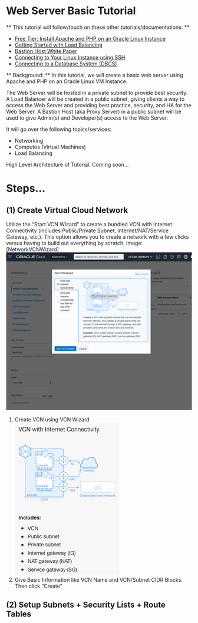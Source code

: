 # Web Server Basic Tutorial

** This tutorial will follow/touch on these other tutorials/documentations: **
* [Free Tier: Install Apache and PHP on an Oracle Linux Instance](https://docs.oracle.com/en-us/iaas/developer-tutorials/tutorials/apache-on-oracle-linux/01-summary.htm)
* [Getting Started with Load Balancing](https://docs.oracle.com/en-us/iaas/Content/GSG/Tasks/loadbalancing.htm#Getting_Started_with_Load_Balancing)
* [Bastion Host White Paper](https://docs.oracle.com/en-us/iaas/Content/Resources/Assets/whitepapers/bastion-hosts.pdf)
* [Connecting to Your Linux Instance using SSH](https://docs.oracle.com/en-us/iaas/Content/GSG/Tasks/testingconnection.htm)
* [Connecting to a Database System (DBCS)](https://docs.oracle.com/en-us/iaas/Content/Database/Tasks/connectingDB.htm)

** Background: **
In this tutorial, we will create a basic web server using Apache and PHP on an Oracle Linux VM Instance.

The Web Server will be hosted in a private subnet to provide best security. A Load Balancer will be created in a public subnet, giving clients a way to access the Web Server and providing best practice, security, and HA for the Web Server. A Bastion Host (aka Proxy Server) in a public subnet will be used to give Admin(s) and Developer(s) access to the Web Server.

It will go over the following topics/services:
* Networking
* Computes (Virtual Machines)
* Load Balancing

High Level Architecture of Tutorial:
Coming soon… 

# Steps...
## (1) Create Virtual Cloud Network
Utilize the “Start VCN Wizard” to create a bundled VCN with Internet Connectivity (includes Public/Private Subnet, Internet/NAT/Service Gateway, etc.). This option allows you to create a network with a few clicks versus having to build out everything by scratch.
Image: [NetworkVCNWizard]
![NetworkVCNWizard](https://github.com/kevdhan/OracleCloud/blob/main/Infrastructure/WebServer_Basic/Images/Network/NetworkVCNWizard.png)
1. Create VCN using VCN Wizard
![NetworkVCNWizard_Preview](https://github.com/kevdhan/OracleCloud/blob/main/Infrastructure/WebServer_Basic/Images/Network/NetworkVCNWizard_Preview.png)
2. Give Basic Information like VCN Name and VCN/Subnet CIDR Blocks. Then click “Create”

## (2) Setup Subnets + Security Lists + Route Tables


